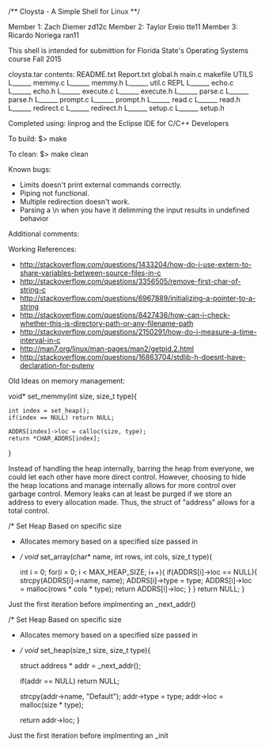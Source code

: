 /**    Cloysta - A Simple Shell for Linux        **/

Member 1: Zach Diemer zd12c
Member 2: Taylor Ereio tte11
Member 3: Ricardo Noriega ran11

This shell is intended for submittion for Florida State's Operating Systems course Fall 2015

cloysta.tar contents:
	README.txt
	Report.txt
	global.h
	main.c
	makefile
	UTILS
	L______	memmy.c
	L______	memmy.h
	L______	util.c
	REPL
	L______	echo.c
	L______	echo.h
	L______	execute.c
	L______	execute.h
	L______	parse.c
	L______	parse.h
	L______	prompt.c
	L______	prompt.h
	L______	read.c
	L______	read.h
	L______	redirect.c
	L______	redirect.h
	L______	setup.c
	L______	setup.h

Completed using: linprog and the Eclipse IDE for C/C++ Developers

To build:
$> make

To clean:
$> make clean


Known bugs:
- Limits doesn't print external commands correctly.
- Piping not functional.
- Multiple redirection doesn't work.
- Parsing a \n when you have it delimming the input results in undefined behavior

Additional comments:

Working References:

 - http://stackoverflow.com/questions/1433204/how-do-i-use-extern-to-share-variables-between-source-files-in-c
 - http://stackoverflow.com/questions/3356505/remove-first-char-of-string-c
 - http://stackoverflow.com/questions/6967889/initializing-a-pointer-to-a-string
 - http://stackoverflow.com/questions/8427436/how-can-i-check-whether-this-is-directory-path-or-any-filename-path
 - http://stackoverflow.com/questions/2150291/how-do-i-measure-a-time-interval-in-c
 - http://man7.org/linux/man-pages/man2/getpid.2.html
 - http://stackoverflow.com/questions/16863704/stdlib-h-doesnt-have-declaration-for-putenv

Old Ideas on memory management:

void* set_memmy(int size, size_t type){

	int index = set_heap();
	if(index == NULL) return NULL;

	ADDRS[index]->loc = calloc(size, type);
	return *CHAR_ADDRS[index];
}

Instead of handling the heap internally, barring the heap from everyone, we could let each other have more direct control. However, choosing to hide the heap locations and manage internally allows for more control over garbage control. Memory leaks can at least be purged if we store an address to every allocation made. Thus, the struct of "address" allows for a total control.

/* Set Heap Based on specific size
 * Allocates memory based on a specified size passed in
 * */
void* set_array(char* name, int rows, int cols, size_t type){

	int i = 0;
	for(i = 0; i < MAX_HEAP_SIZE; i++){
		if(ADDRS[i]->loc == NULL){
			strcpy(ADDRS[i]->name, name);
			ADDRS[i]->type = type;
			ADDRS[i]->loc = malloc(rows * cols * type);
			return ADDRS[i]->loc;
		}
	}
	return NULL;
}

Just the first iteration before implmenting an _next_addr()

/* Set Heap Based on specific size
 * Allocates memory based on a specified size passed in
 * */
void* set_heap(size_t size, size_t type){

	struct address * addr = _next_addr();

	if(addr == NULL) return NULL;

	strcpy(addr->name, "Default");
	addr->type = type;
	addr->loc = malloc(size * type);

	return addr->loc;
}

Just the first iteration before implmenting an _init
